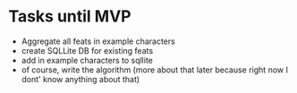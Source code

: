# Tasks until MVP
- Aggregate all feats in example characters
- create SQLLite DB for existing feats
- add in example characters to sqllite
- of course, write the algorithm (more about that later because right now I dont' know anything about that)